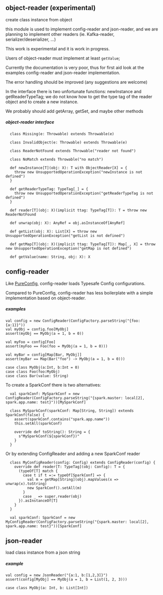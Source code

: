 ## object-reader (experimental)

create class instance from object

this module is used to implement config-reader and json-reader, and we are planning to
implement other readers (ie. Kafka-reader, serializer/deserializer, ...)

This work is experimental and it is work in progress.

Users of object-reader must implement at least `getValue`;

Currently the documentation is very poor, thus for first aid look at the examples config-reader and json-reader
implementation.

The error handling should be improved (any suggestions are welcome)

In the interface there is two unfortunate functions: newInstance and getReaderTypeTag; we do
not know how to get the type tag of the reader object and to create a new instance.

We probably should add getArray, getSet, and maybe other methods

##### object-reader interface

```
  class Missing(e: Throwable) extends Throwable(e)

  class InvalidObject(e: Throwable) extends Throwable(e)

  class ReaderNotFound extends Throwable("reader not found")

  class NoMatch extends Throwable("no match")

  def newInstance[T](obj: X): T with ObjectReader[X] = {
    throw new UnsupportedOperationException("newInstance is not defined")
  }

  def getReaderTypeTag: TypeTag[_] = {
    throw new UnsupportedOperationException("getReaderTypeTag is not defined")
  }

  def reader[T](obj: X)(implicit ttag: TypeTag[T]): T = throw new ReaderNotFound

  def unwrap(obj: X): AnyRef = obj.asInstanceOf[AnyRef]

  def getList(obj: X): List[X] = throw new UnsupportedOperationException("getList is not defined")

  def getMap[T](obj: X)(implicit ttag: TypeTag[T]): Map[_, X] = throw new UnsupportedOperationException("getMap is not defined")

  def getValue(name: String, obj: X): X
```

## config-reader

Like [PureConfig](https://github.com/pureconfig/pureconfig), config-reader loads Typesafe Config configurations.

Compared to PureConfig, config-reader has less boilerplate with a simple implementation based on object-reader.

##### examples

```
val config = new ConfigReader(ConfigFactory.parseString("{foo:{a:1}}"))
val myObj = config.foo[MyObj]
assert(myObj == MyObj(a = 1, b = 0))

val myFoo = config[Foo]
assert(myFoo == Foo(foo = MyObj(a = 1, b = 0)))

val myBar = config[Map[Bar, MyObj]]
assert(myBar == Map(Bar("foo") -> MyObj(a = 1, b = 0)))

case class MyObj(a:Int, b:Int = 0)
case class Foo(foo:MyObj)
case class Bar(value: String)
```

To create a SparkConf there is two alternatives:

```
  val sparkConf: MySparkConf = new ConfigReader(ConfigFactory.parseString("{spark.master: local[2], spark.app.name: test}"))[MySparkConf]

  class MySparkConf(sparkConf: Map[String, String]) extends SparkConf(false) {
    assert(sparkConf.contains("spark.app.name"))
    this.setAll(sparkConf)

    override def toString(): String = {
      s"MySparkConf(${sparkConf})"
    }
  }
```

Or by extending ConfigReader and adding a new SparkConf reader

```
  class MyConfigReader(config: Config) extends ConfigReader(config) {
    override def reader[T: TypeTag](obj: Config): T = {
      (typeOf[T] match {
        case t if t =:= typeOf[SparkConf] => {
          val m = getMap[String](obj).mapValues(x => unwrap(x).toString)
          new SparkConf().setAll(m)
        }
        case _ => super.reader(obj)
      }).asInstanceOf[T]
    }
  }
  
  val sparkConf: SparkConf = new MyConfigReader(ConfigFactory.parseString("{spark.master: local[2], spark.app.name: test}"))[SparkConf]
```

## json-reader

load class instance from a json string

##### example

```
val config = new JsonReader("{a:1, b:[1,2,3]}")
assert(config[MyObj] == MyObj(a = 1, b = List(1, 2, 3)))

case class MyObj(a: Int, b: List[Int])
```


